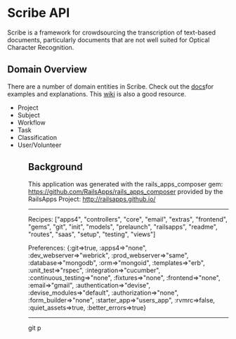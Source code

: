 <h1> Scribe API </h1>
Scribe is a framework for crowdsourcing the transcription of text-based documents, particularly documents that are not well suited for Optical Character Recognition. 


<h2>Domain Overview</h2>
There are a number of domain entities in Scribe. Check out the <a href="http://docs.scribeapi1.apiary.io/#reference">docs</a>for examples and explanations. This <a href="https://github.com/zooniverse/ScribeAPI/wiki">wiki</a> is also a good resource.
  <ul>
    <li>Project</li>
    <li>Subject</li>
    <li>Workflow</li>
    <li>Task</li>
    <li>Classification</li>
    <li>User/Volunteer</li>
  <ul>

<h2>Background</h2>

This application was generated with the rails_apps_composer gem:
https://github.com/RailsApps/rails_apps_composer
provided by the RailsApps Project:
http://railsapps.github.io/
________________________

Recipes:
["apps4", "controllers", "core", "email", "extras", "frontend", "gems", "git", "init", "models", "prelaunch", "railsapps", "readme", "routes", "saas", "setup", "testing", "views"]

Preferences:
{:git=>true, :apps4=>"none", :dev_webserver=>"webrick", :prod_webserver=>"same", :database=>"mongodb", :orm=>"mongoid", :templates=>"erb", :unit_test=>"rspec", :integration=>"cucumber", :continuous_testing=>"none", :fixtures=>"none", :frontend=>"none", :email=>"gmail", :authentication=>"devise", :devise_modules=>"default", :authorization=>"none", :form_builder=>"none", :starter_app=>"users_app", :rvmrc=>false, :quiet_assets=>true, :better_errors=>true}

________________________

git p
